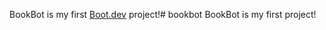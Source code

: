 BookBot is my first [Boot.dev](https://www.boot.dev) project!# bookbot
BookBot is my first project!
